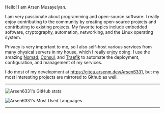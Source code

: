 Hello! I am Arsen Musayelyan.

I am very passionate about programming and open-source software. I really enjoy contributing to the community by creating open-source projects and contributing to existing projects. My favorite topics include embedded software, cryptography, automation, networking, and the Linux operating system.

Privacy is very important to me, so I also self-host various services from many physical servers in my house, which I really enjoy doing. I use the amazing [Nomad](https://github.com/hashicorp/nomad), [Consul](https://github.com/hashicorp/consul), and [Traefik](https://github.com/traefik/traefik) to automate the deployment, configuration, and management of my services.

I do most of my development at https://gitea.arsenm.dev/Arsen6331, but my most interesting projects are mirrored to Github as well.

---

![Arsen6331's GitHub stats](https://github-readme-stats.vercel.app/api?username=Arsen6331&theme=radical)

![Arsen6331's Most Used Languages](https://github-readme-stats.vercel.app/api/top-langs/?username=Arsen6331&hide=javascript,html,css,sass&theme=radical)

---
